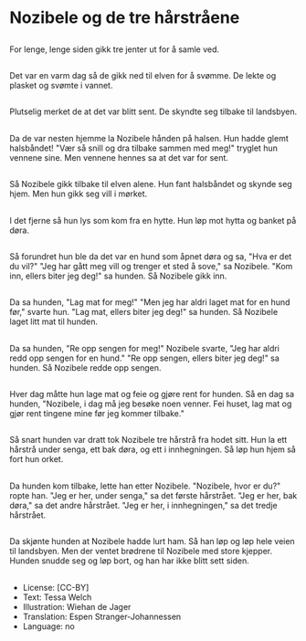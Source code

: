 # Nozibele og de tre hårstråene

##
For lenge, lenge siden gikk tre jenter ut for å samle ved.

##
Det var en varm dag så de gikk ned til elven for å svømme. De lekte og plasket og svømte i vannet.

##
Plutselig merket de at det var blitt sent. De skyndte seg tilbake til landsbyen.

##
Da de var nesten hjemme la Nozibele hånden på halsen. Hun hadde glemt halsbåndet! "Vær så snill og dra tilbake sammen med meg!" tryglet hun vennene sine. Men vennene hennes sa at det var for sent.

##
Så Nozibele gikk tilbake til elven alene. Hun fant halsbåndet og skynde seg hjem. Men hun gikk seg vill i mørket.

##
I det fjerne så hun lys som kom fra en hytte. Hun løp mot hytta og banket på døra.

##
Så forundret hun ble da det var en hund som åpnet døra og sa, "Hva er det du vil?" "Jeg har gått meg vill og trenger et sted å sove," sa Nozibele. "Kom inn, ellers biter jeg deg!" sa hunden. Så Nozibele gikk inn.

##
Da sa hunden, "Lag mat for meg!" "Men jeg har aldri laget mat for en hund før," svarte hun. "Lag mat, ellers biter jeg deg!" sa hunden. Så Nozibele laget litt mat til hunden.

##
Da sa hunden, "Re opp sengen for meg!" Nozibele svarte, "Jeg har aldri redd opp sengen for en hund." "Re opp sengen, ellers biter jeg deg!" sa hunden. Så Nozibele redde opp sengen.

##
Hver dag måtte hun lage mat og feie og gjøre rent for hunden. Så en dag sa hunden, "Nozibele, i dag må jeg besøke noen venner. Fei huset, lag mat og gjør rent tingene mine før jeg kommer tilbake."

##
Så snart hunden var dratt tok Nozibele tre hårstrå fra hodet sitt. Hun la ett hårstrå under senga, ett bak døra, og ett i innhegningen. Så løp hun hjem så fort hun orket.

##
Da hunden kom tilbake, lette han etter Nozibele. "Nozibele, hvor er du?" ropte han. "Jeg er her, under senga," sa det første hårstrået. "Jeg er her, bak døra," sa det andre hårstrået. "Jeg er her, i innhegningen," sa det tredje hårstrået.

##
Da skjønte hunden at Nozibele hadde lurt ham. Så han løp og løp hele veien til landsbyen. Men der ventet brødrene til Nozibele med store kjepper. Hunden snudde seg og løp bort, og han har ikke blitt sett siden.

##
* License: [CC-BY]
* Text: Tessa Welch
* Illustration: Wiehan de Jager
* Translation: Espen Stranger-Johannessen
* Language: no

